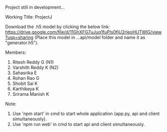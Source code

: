 Project still in development...

Working Title: ProjectJ

Download the .h5 model by clicking the below link:
https://drive.google.com/file/d/11GhXFG7uJuq1fuPIs0fjU2rleoHUTWlG/view?usp=sharing
(Place this model in ...api/model folder and name it as "generator.h5").

Members:
1) Ritesh Reddy G (N1)
2) Varshith Reddy K (N2)
3) Sahasrika E 
4) Rohan Rao G
5) Shobit Sai K
6) Karthikeya K
7) Srirama Manish K

Note: 
1) Use 'npm start' in cmd to start whole application (app.py, api and client simultaneously).
2) Use 'npm run web' in cmd to start api and client simultaneously.